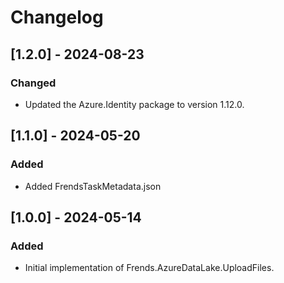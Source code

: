 # Changelog

## [1.2.0] - 2024-08-23
### Changed
- Updated the Azure.Identity package to version 1.12.0.

## [1.1.0] - 2024-05-20
### Added
- Added FrendsTaskMetadata.json

## [1.0.0] - 2024-05-14
### Added
- Initial implementation of Frends.AzureDataLake.UploadFiles.
